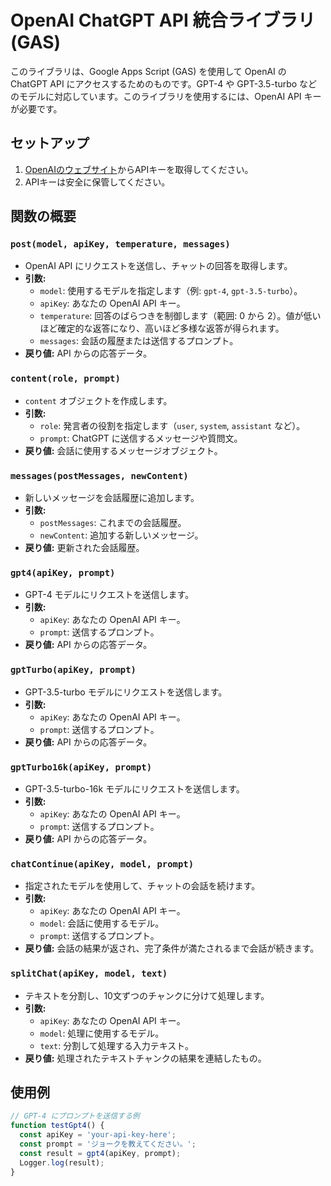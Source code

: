# OpenAI ChatGPT API 統合ライブラリ (GAS)

このライブラリは、Google Apps Script (GAS) を使用して OpenAI の ChatGPT API にアクセスするためのものです。GPT-4 や GPT-3.5-turbo などのモデルに対応しています。このライブラリを使用するには、OpenAI API キーが必要です。

## セットアップ
1. [OpenAIのウェブサイト](https://platform.openai.com/account/api-keys)からAPIキーを取得してください。
2. APIキーは安全に保管してください。

## 関数の概要

### `post(model, apiKey, temperature, messages)`
- OpenAI API にリクエストを送信し、チャットの回答を取得します。
- **引数:**
  - `model`: 使用するモデルを指定します（例: `gpt-4`, `gpt-3.5-turbo`）。
  - `apiKey`: あなたの OpenAI API キー。
  - `temperature`: 回答のばらつきを制御します（範囲: 0 から 2）。値が低いほど確定的な返答になり、高いほど多様な返答が得られます。
  - `messages`: 会話の履歴または送信するプロンプト。
- **戻り値:** API からの応答データ。

### `content(role, prompt)`
- `content` オブジェクトを作成します。
- **引数:**
  - `role`: 発言者の役割を指定します（`user`, `system`, `assistant` など）。
  - `prompt`: ChatGPT に送信するメッセージや質問文。
- **戻り値:** 会話に使用するメッセージオブジェクト。

### `messages(postMessages, newContent)`
- 新しいメッセージを会話履歴に追加します。
- **引数:**
  - `postMessages`: これまでの会話履歴。
  - `newContent`: 追加する新しいメッセージ。
- **戻り値:** 更新された会話履歴。

### `gpt4(apiKey, prompt)`
- GPT-4 モデルにリクエストを送信します。
- **引数:**
  - `apiKey`: あなたの OpenAI API キー。
  - `prompt`: 送信するプロンプト。
- **戻り値:** API からの応答データ。

### `gptTurbo(apiKey, prompt)`
- GPT-3.5-turbo モデルにリクエストを送信します。
- **引数:**
  - `apiKey`: あなたの OpenAI API キー。
  - `prompt`: 送信するプロンプト。
- **戻り値:** API からの応答データ。

### `gptTurbo16k(apiKey, prompt)`
- GPT-3.5-turbo-16k モデルにリクエストを送信します。
- **引数:**
  - `apiKey`: あなたの OpenAI API キー。
  - `prompt`: 送信するプロンプト。
- **戻り値:** API からの応答データ。

### `chatContinue(apiKey, model, prompt)`
- 指定されたモデルを使用して、チャットの会話を続けます。
- **引数:**
  - `apiKey`: あなたの OpenAI API キー。
  - `model`: 会話に使用するモデル。
  - `prompt`: 送信するプロンプト。
- **戻り値:** 会話の結果が返され、完了条件が満たされるまで会話が続きます。

### `splitChat(apiKey, model, text)`
- テキストを分割し、10文ずつのチャンクに分けて処理します。
- **引数:**
  - `apiKey`: あなたの OpenAI API キー。
  - `model`: 処理に使用するモデル。
  - `text`: 分割して処理する入力テキスト。
- **戻り値:** 処理されたテキストチャンクの結果を連結したもの。

## 使用例

```javascript
// GPT-4 にプロンプトを送信する例
function testGpt4() {
  const apiKey = 'your-api-key-here';
  const prompt = 'ジョークを教えてください。';
  const result = gpt4(apiKey, prompt);
  Logger.log(result);
}
